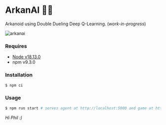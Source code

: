 # ArkanAI 🧱🧠

Arkanoid using Double Dueling Deep Q-Learning. (_work-in-progress_)

![arkanai](https://user-images.githubusercontent.com/4450399/212890909-b4d4facd-4585-43c5-8c1c-de573cc10b4f.gif)

### Requires

- [Node v18.13.0](https://nodejs.org/)
- npm v9.3.0

### Installation

```sh
$ npm ci
```

### Usage

```sh
$ npm run start # serves agent at http://localhost:5000 and game at http://localhost:3000
```

_Hi Phil :)_
